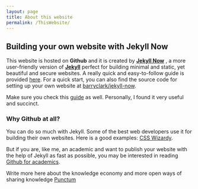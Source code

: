 ```yaml
---
layout: page
title: About this website
permalink: /ThisWebsite/
---
```



## Building your own website with **Jekyll Now**

This website is hosted on **Github** and it is created by [**Jekyll Now**](http://www.jekyllnow.com/) , a more user-friendly version of [**Jekyll**](https://jekyllrb.com/) perfect for building minimal and static, yet beautiful and secure websites. A really quick and easy-to-follow guide is provided [here](https://www.smashingmagazine.com/2014/08/build-blog-jekyll-github-pages/). For a quick start, you can also find the source code for setting up your own website at [barryclark/jekyll-now](https://github.com/barryclark/jekyll-now).  

Make sure you check this [guide](http://jmcglone.com/guides/github-pages/) as well. Personally, I found it very useful and succinct. 


### Why Github at all? 

You can do so much with Jekyll. Some of the best web developers use it for building their own websites. Here is a good examples:
[CSS Wizardy](https://csswizardry.com/about/#colophon).

But if you are, like me, an academic and want to publish your website with the help of Jekyll as fast as possible, you may be interested in reading
[Github for academics](http://blogs.lse.ac.uk/impactofsocialsciences/2013/06/04/github-for-academics/).


Write more here about the knowledge economy and more open ways of sharing knowledge
[Punctum](https://punctumbooks.com/blog/here-be-monsters-a-punctum-publishing-primer/)
